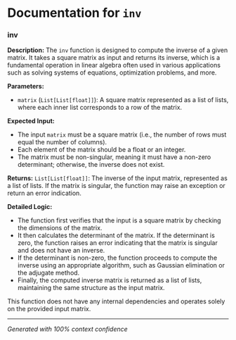 # Documentation for `inv`

### inv

**Description:**
The `inv` function is designed to compute the inverse of a given matrix. It takes a square matrix as input and returns its inverse, which is a fundamental operation in linear algebra often used in various applications such as solving systems of equations, optimization problems, and more.

**Parameters:**
- `matrix` (`List[List[float]]`): A square matrix represented as a list of lists, where each inner list corresponds to a row of the matrix.

**Expected Input:**
- The input `matrix` must be a square matrix (i.e., the number of rows must equal the number of columns).
- Each element of the matrix should be a float or an integer.
- The matrix must be non-singular, meaning it must have a non-zero determinant; otherwise, the inverse does not exist.

**Returns:**
`List[List[float]]`: The inverse of the input matrix, represented as a list of lists. If the matrix is singular, the function may raise an exception or return an error indication.

**Detailed Logic:**
- The function first verifies that the input is a square matrix by checking the dimensions of the matrix.
- It then calculates the determinant of the matrix. If the determinant is zero, the function raises an error indicating that the matrix is singular and does not have an inverse.
- If the determinant is non-zero, the function proceeds to compute the inverse using an appropriate algorithm, such as Gaussian elimination or the adjugate method.
- Finally, the computed inverse matrix is returned as a list of lists, maintaining the same structure as the input matrix. 

This function does not have any internal dependencies and operates solely on the provided input matrix.

---
*Generated with 100% context confidence*
